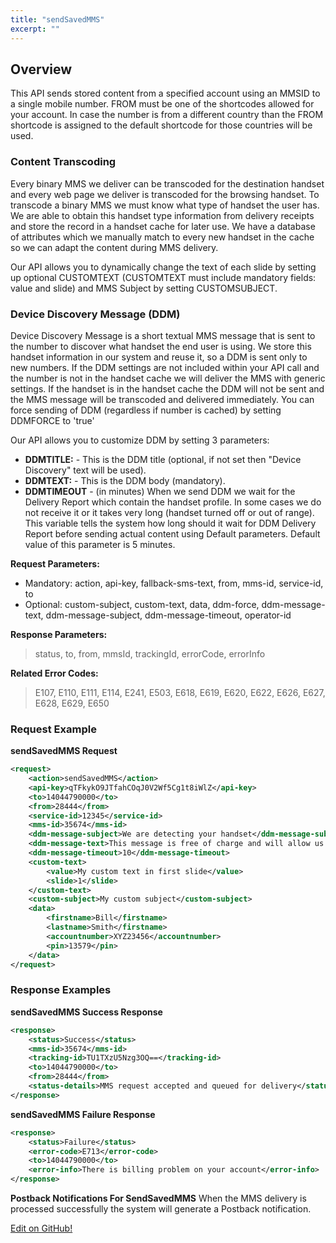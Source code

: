 ```yaml
---
title: "sendSavedMMS"
excerpt: ""
---
```

## Overview 
This API sends stored content from a specified account using an MMSID to a single mobile number. FROM must be one of the shortcodes allowed for your account. In case the number is from a different country than the FROM shortcode is assigned to the default shortcode for those countries will be used.

### Content Transcoding
Every binary MMS we deliver can be transcoded for the destination handset and every web page we deliver is transcoded for the browsing handset. To transcode a binary MMS we must know what type of handset the user has. We are able to obtain this handset type information from delivery receipts and store the record in a handset cache for later use. We have a database of attributes which we manually match to every new handset in the cache so we can adapt the content during MMS delivery.

Our API allows you to dynamically change the text of each slide by setting up optional CUSTOMTEXT (CUSTOMTEXT must include mandatory fields: value and slide) and MMS Subject by setting CUSTOMSUBJECT.

### Device Discovery Message (DDM)
Device Discovery Message is a short textual MMS message that is sent to the number to discover what handset the end user is using. We store this handset information in our system and reuse it, so a DDM is sent only to new numbers. If the DDM settings are not included within your API call and the number is not in the handset cache we will deliver the MMS with generic settings. If the handset is in the handset cache the DDM will not be sent and the MMS message will be transcoded and delivered immediately. You can force sending of DDM (regardless if number is cached) by setting DDMFORCE to 'true'

Our API allows you to customize DDM by setting 3 parameters:

  - **DDMTITLE:** - This is the DDM title (optional, if not set then "Device Discovery" text will be used).
  - **DDMTEXT:** - This is the DDM body (mandatory).
  - **DDMTIMEOUT** - (in minutes) When we send DDM we wait for the Delivery Report which contain the handset profile. In some cases we do not receive it or it takes very long (handset turned off or out of range). This variable tells the system how long should it wait for DDM Delivery Report before sending actual content using Default parameters. Default value of this parameter is 5 minutes.


**Request Parameters:**

- Mandatory: action, api-key, fallback-sms-text, from, mms-id, service-id, to 
- Optional: custom-subject, custom-text, data, ddm-force, ddm-message-text, ddm-message-subject, ddm-message-timeout, operator-id

**Response Parameters:**  
>  status, to, from, mmsId, trackingId, errorCode, errorInfo

**Related Error Codes:**  
>  E107, E110, E111, E114, E241, E503, E618, E619, E620, E622, E626, E627, E628, E629, E650

### Request Example

**sendSavedMMS Request**
```xml
<request>
    <action>sendSavedMMS</action>
    <api-key>qTFkykO9JTfahCOqJ0V2Wf5Cg1t8iWlZ</api-key>
    <to>14044790000</to>
    <from>28444</from>
    <service-id>12345</service-id>
    <mms-id>35674</mms-id>
    <ddm-message-subject>We are detecting your handset</ddm-message-subject>
    <ddm-message-text>This message is free of charge and will allow us to deliver your content nice and smooth</ddm-message-text>
    <ddm-message-timeout>10</ddm-message-timeout>
    <custom-text>
        <value>My custom text in first slide</value>
        <slide>1</slide>
    </custom-text>
    <custom-subject>My custom subject</custom-subject>
    <data>
        <firstname>Bill</firstname>
        <lastname>Smith</firstname>
        <accountnumber>XYZ23456</accountnumber>
        <pin>13579</pin>
    </data>
</request>
```


### Response Examples

**sendSavedMMS Success Response**
```xml
<response>
    <status>Success</status>
    <mms-id>35674</mms-id>
    <tracking-id>TU1TXzU5Nzg3OQ==</tracking-id>
    <to>14044790000</to>
    <from>28444</from>
    <status-details>MMS request accepted and queued for delivery</status-details>
</response>
```


**sendSavedMMS Failure Response**
```xml
<response>
    <status>Failure</status>
    <error-code>E713</error-code>
    <to>14044790000</to>
    <error-info>There is billing problem on your account</error-info>
</response>
```


**Postback Notifications For SendSavedMMS** When the MMS delivery is
processed successfully the system will generate a Postback notification.

<a class="gitbutton pill" target="_blank" href="https://github.com/sinch/docs/blob/master/docs/mms/xml-service/xml-service-sendsavedmms.md"><span class="fab fa-github"></span>Edit on GitHub!</a>